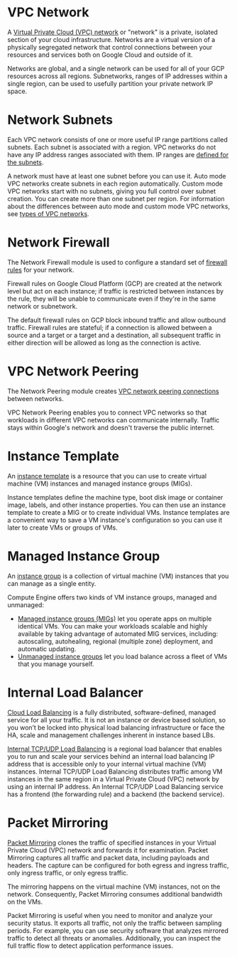 # VPC Network

A [Virtual Private Cloud (VPC) network](https://cloud.google.com/vpc/docs/vpc) or "network" is a private, isolated section of your cloud infrastructure. Networks are a virtual version of a physically segregated network that control connections between your resources and services both on Google Cloud and outside of it.

Networks are global, and a single network can be used for all of your GCP resources across all regions. Subnetworks, ranges of IP addresses within a single region, can be used to usefully partition your private network IP space.


# Network Subnets

Each VPC network consists of one or more useful IP range partitions called subnets. Each subnet is associated with a region. VPC networks do not have any IP address ranges associated with them. IP ranges are [defined for the subnets](https://cloud.google.com/vpc/docs/vpc#manually_created_subnet_ip_ranges).

A network must have at least one subnet before you can use it. Auto mode VPC networks create subnets in each region automatically. Custom mode VPC networks start with no subnets, giving you full control over subnet creation. You can create more than one subnet per region. For information about the differences between auto mode and custom mode VPC networks, see [types of VPC networks](https://cloud.google.com/vpc/docs/vpc#subnet-ranges).


# Network Firewall

The Network Firewall module is used to configure a standard set of [firewall rules](https://cloud.google.com/vpc/docs/firewalls) for your network.

Firewall rules on Google Cloud Platform (GCP) are created at the network level but act on each instance; if traffic is restricted between instances by the rule, they will be unable to communicate even if they're in the same network or subnetwork.

The default firewall rules on GCP block inbound traffic and allow outbound traffic. Firewall rules are stateful; if a connection is allowed between a source and a target or a target and a destination, all subsequent traffic in either direction will be allowed as long as the connection is active.


# VPC Network Peering

The Network Peering module creates [VPC network peering connections](https://cloud.google.com/vpc/docs/vpc-peering) between networks.

VPC Network Peering enables you to connect VPC networks so that workloads in different VPC networks can communicate internally. Traffic stays within Google's network and doesn't traverse the public internet.


# Instance Template

An [instance template](https://cloud.google.com/compute/docs/instance-templates) is a resource that you can use to create virtual machine (VM) instances and managed instance groups (MIGs).

Instance templates define the machine type, boot disk image or container image, labels, and other instance properties. You can then use an instance template to create a MIG or to create individual VMs. Instance templates are a convenient way to save a VM instance's configuration so you can use it later to create VMs or groups of VMs.


# Managed Instance Group

An [instance group](https://cloud.google.com/compute/docs/instance-groups) is a collection of virtual machine (VM) instances that you can manage as a single entity.

Compute Engine offers two kinds of VM instance groups, managed and unmanaged:
- [Managed instance groups (MIGs)](https://cloud.google.com/compute/docs/instance-groups#managed_instance_groups) let you operate apps on multiple identical VMs. You can make your workloads scalable and highly available by taking advantage of automated MIG services, including: autoscaling, autohealing, regional (multiple zone) deployment, and automatic updating.
- [Unmanaged instance groups](https://cloud.google.com/compute/docs/instance-groups#unmanaged_instance_groups) let you load balance across a fleet of VMs that you manage yourself.


# Internal Load Balancer

[Cloud Load Balancing](https://cloud.google.com/load-balancing/docs/load-balancing-overview) is a fully distributed, software-defined, managed service for all your traffic. It is not an instance or device based solution, so you won’t be locked into physical load balancing infrastructure or face the HA, scale and management challenges inherent in instance based LBs.

[Internal TCP/UDP Load Balancing](https://cloud.google.com/load-balancing/docs/internal) is a regional load balancer that enables you to run and scale your services behind an internal load balancing IP address that is accessible only to your internal virtual machine (VM) instances. Internal TCP/UDP Load Balancing distributes traffic among VM instances in the same region in a Virtual Private Cloud (VPC) network by using an internal IP  address. An Internal TCP/UDP Load Balancing service has a frontend (the forwarding rule) and a backend (the backend service).


# Packet Mirroring

[Packet Mirroring](https://cloud.google.com/vpc/docs/packet-mirroring) clones the traffic of specified instances in your Virtual Private Cloud (VPC) network and forwards it for examination. Packet Mirroring captures all traffic and packet data, including payloads and headers. The capture can be configured for both egress and ingress traffic, only ingress traffic, or only egress traffic.

The mirroring happens on the virtual machine (VM) instances, not on the network. Consequently, Packet Mirroring consumes additional bandwidth on the VMs.

Packet Mirroring is useful when you need to monitor and analyze your security status. It exports all traffic, not only the traffic between sampling periods. For example, you can use security software that analyzes mirrored traffic to detect all threats or anomalies. Additionally, you can inspect the full traffic flow to detect application performance issues.
